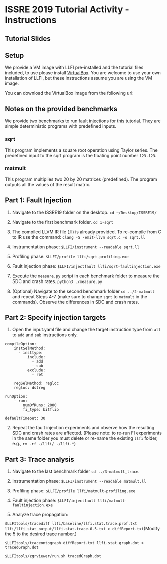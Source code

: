 # ISSRE 2019 Tutorial Activity - Instructions

## Tutorial Slides



## Setup
We provide a VM image with LLFI pre-installed and the tutorial files included, to use please install [VirtualBox](https://www.virtualbox.org/wiki/Downloads).
You are welcome to use your own installation of LLFI, but these instructions assume you are using the VM image.

You can download the VirtualBox image from the following url: 

## Notes on the provided benchmarks
We provide two benchmarks to run fault injections for this tutorial. They are simple deterministic programs with predefined inputs.

### sqrt
This program implements a square root operation using Taylor series. The predefined input to the sqrt program is the floating point number `123.123`.

### matmult
This program multiplies two 20 by 20 matrices (predefined). The program outputs all the values of the result matrix.

## Part 1: Fault Injection
1. Navigate to the ISSRE19 folder on the desktop.
`cd ~/Desktop/ISSRE19/`

2. Navigate to the first benchmark folder.
`cd 1-sqrt`

3. The compiled LLVM IR file (.ll) is already provided. To re-compile from C to IR use the command:
`clang -S -emit-llvm sqrt.c -o sqrt.ll`

4. Instrumentation phase:
`$LLFI/instrument --readable sqrt.ll`

5. Profiling phase:
`$LLFI/profile llfi/sqrt-profiling.exe`

6. Fault injection phase:
`$LLFI/injectfault llfi/sqrt-faultinjection.exe`

7. Execute the `measure.py` script in each benchmark folder to measure the SDC and crash rates.
`python3 ./measure.py`

8. (Optional) Navigate to the second benchmark folder `cd ../2-matmult` and repeat Steps 4-7 (make sure to change `sqrt` to `matmult` in the commands). Observe the differences in SDC and crash rates.


## Part 2: Specify injection targets

1. Open the input.yaml file and change the target instruction type from `all` to `add` and `sub` instructions only.

```
compileOption:
    instSelMethod:
      - insttype:
          include: 
            - add
            - sub
          exclude:
            - ret

    regSelMethod: regloc
    regloc: dstreg

runOption:
    - run:
        numOfRuns: 2000
        fi_type: bitflip
        
defaultTimeout: 30

```

2. Repeat the fault injection experiments and observe how the resulting SDC and crash rates are affected. (Please note: to re-run FI experiments in the same folder you must delete or re-name the existing `llfi` folder, e.g., `rm -rf ./llfi/ ./llfi.*`)


## Part 3: Trace analysis
1. Navigate to the last benchmark folder `cd ../3-matmult_trace`.

2. Instrumentation phase:
`$LLFI/instrument --readable matmult.ll`

5. Profiling phase:
`$LLFI/profile llfi/matmult-profiling.exe`

6. Fault injection phase:
`$LLFI/injectfault llfi/matmult-faultinjection.exe`

7. Analyze trace propagation:

`$LLFItools/tracediff llfi/baseline/llfi.stat.trace.prof.txt llfi/llfi_stat_output/llfi.stat.trace.0-5.txt > diffReport.txt`(Modify the 5 to the desired trace number.)

`$LLFItools/traceontograph diffReport.txt llfi.stat.graph.dot > tracedGraph.dot`

`$LLFItools/zgrviewer/run.sh tracedGraph.dot`


